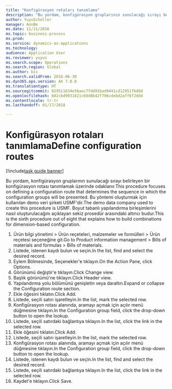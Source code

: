 ```yaml
--- 
title: "Konfigürasyon rotaları tanımlama"
description: "Bu yordam, konfigürasyon gruplarının sunulacağı sırayı belirleyen bir konfigürasyon rotası tanımlamak üzerinde odaklanır."
author: YuyuScheller
manager: AnnBe
ms.date: 11/11/2016
ms.topic: business-process
ms.prod: 
ms.service: dynamics-ax-applications
ms.technology: 
audience: Application User
ms.reviewer: yuyus
ms.search.scope: Operations
ms.search.region: Global
ms.author: bis
ms.search.validFrom: 2016-06-30
ms.dyn365.ops.version: AX 7.0.0
ms.translationtype: HT
ms.sourcegitcommit: 029511634e56aec7fdd91bad9441cd12951fbd8d
ms.openlocfilehash: b02cbd9931821c69d8b42f796cdebd2aff6f2ddd
ms.contentlocale: tr-tr
ms.lasthandoff: 01/17/2018

---
```

# <a name="define-configuration-routes"></a><span data-ttu-id="7f0c3-103">Konfigürasyon rotaları tanımlama</span><span class="sxs-lookup"><span data-stu-id="7f0c3-103">Define configuration routes</span></span>

[!include[task guide banner](../../includes/task-guide-banner.md)]

<span data-ttu-id="7f0c3-104">Bu yordam, konfigürasyon gruplarının sunulacağı sırayı belirleyen bir konfigürasyon rotası tanımlamak üzerinde odaklanır.</span><span class="sxs-lookup"><span data-stu-id="7f0c3-104">This procedure focuses on defining a configuration route that determines the sequence in which the configuration groups will be presented.</span></span> <span data-ttu-id="7f0c3-105">Bu yöntemi oluşturmak için kullanılan demo veri şirketi USMF'dir.</span><span class="sxs-lookup"><span data-stu-id="7f0c3-105">The demo data company used to create this procedure is USMF.</span></span> <span data-ttu-id="7f0c3-106">Boyut tabanlı yapılandırma birleşimlerini nasıl oluşturulacağını açıklayan sekiz prosedür arasındaki altıncı budur.</span><span class="sxs-lookup"><span data-stu-id="7f0c3-106">This is the sixth procedure out of eight that explains how to build combinations for dimension-based configuration.</span></span>

1. <span data-ttu-id="7f0c3-107">Ürün bilgi yönetimi > Ürün reçeteleri, malzemeler ve formülleri > Ürün reçetesi seçeneğine git.</span><span class="sxs-lookup"><span data-stu-id="7f0c3-107">Go to Product information management > Bills of materials and formulas > Bills of materials.</span></span>
2. <span data-ttu-id="7f0c3-108">Listede, istenen kaydı bulun ve seçin.</span><span class="sxs-lookup"><span data-stu-id="7f0c3-108">In the list, find and select the desired record.</span></span>
3. <span data-ttu-id="7f0c3-109">Eylem Bölmesinde, Seçenekler'e tıklayın.</span><span class="sxs-lookup"><span data-stu-id="7f0c3-109">On the Action Pane, click Options.</span></span>
4. <span data-ttu-id="7f0c3-110">Görünümü değiştir'e tıklayın.</span><span class="sxs-lookup"><span data-stu-id="7f0c3-110">Click Change view.</span></span>
5. <span data-ttu-id="7f0c3-111">Başlık görünümü'ne tıklayın.</span><span class="sxs-lookup"><span data-stu-id="7f0c3-111">Click Header view.</span></span>
6. <span data-ttu-id="7f0c3-112">Yapılandırma yolu bölümünü genişletin veya daraltın.</span><span class="sxs-lookup"><span data-stu-id="7f0c3-112">Expand or collapse the Configuration route section.</span></span>
7. <span data-ttu-id="7f0c3-113">Ekle öğesini tıklatın.</span><span class="sxs-lookup"><span data-stu-id="7f0c3-113">Click Add.</span></span>
8. <span data-ttu-id="7f0c3-114">Listede, seçili satırı işaretleyin.</span><span class="sxs-lookup"><span data-stu-id="7f0c3-114">In the list, mark the selected row.</span></span>
9. <span data-ttu-id="7f0c3-115">Konfigürasyon rotası alanında, aramayı açmak için açılır menü düğmesine tıklayın.</span><span class="sxs-lookup"><span data-stu-id="7f0c3-115">In the Configuration group field, click the drop-down button to open the lookup.</span></span>
10. <span data-ttu-id="7f0c3-116">Listede, seçili satırdaki bağlantıya tıklayın.</span><span class="sxs-lookup"><span data-stu-id="7f0c3-116">In the list, click the link in the selected row.</span></span>
11. <span data-ttu-id="7f0c3-117">Ekle öğesini tıklatın.</span><span class="sxs-lookup"><span data-stu-id="7f0c3-117">Click Add.</span></span>
12. <span data-ttu-id="7f0c3-118">Listede, seçili satırı işaretleyin.</span><span class="sxs-lookup"><span data-stu-id="7f0c3-118">In the list, mark the selected row.</span></span>
13. <span data-ttu-id="7f0c3-119">Konfigürasyon rotası alanında, aramayı açmak için açılır menü düğmesine tıklayın.</span><span class="sxs-lookup"><span data-stu-id="7f0c3-119">In the Configuration group field, click the drop-down button to open the lookup.</span></span>
14. <span data-ttu-id="7f0c3-120">Listede, istenen kaydı bulun ve seçin.</span><span class="sxs-lookup"><span data-stu-id="7f0c3-120">In the list, find and select the desired record.</span></span>
15. <span data-ttu-id="7f0c3-121">Listede, seçili satırdaki bağlantıya tıklayın.</span><span class="sxs-lookup"><span data-stu-id="7f0c3-121">In the list, click the link in the selected row.</span></span>
16. <span data-ttu-id="7f0c3-122">Kaydet'e tıklayın.</span><span class="sxs-lookup"><span data-stu-id="7f0c3-122">Click Save.</span></span>


